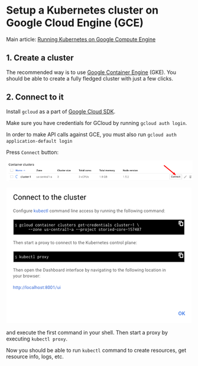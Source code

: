 # Setup a Kubernetes cluster on Google Cloud Engine (GCE)

Main article: [Running Kubernetes on Google Compute
Engine](https://kubernetes.io/docs/getting-started-guides/gce/)

## 1. Create a cluster

The recommended way is to use [Google Container
Engine](https://cloud.google.com/container-engine/) (GKE). You should be able
to create a fully fledged cluster with just a few clicks.

## 2. Connect to it

Install `gcloud` as a part of [Google Cloud SDK](https://cloud.google.com/sdk/).

Make sure you have credentials for GCloud by running `gcloud auth login`.

In order to make API calls against GCE, you must also run `gcloud auth
application-default login`

Press `Connect` button:

![Connect button](../img/gce1.png)

![Connect pop-up](../img/gce2.png)

and execute the first command in your shell. Then start a proxy by
executing `kubectl proxy`.

Now you should be able to run `kubectl` command to create resources, get
resource info, logs, etc.
